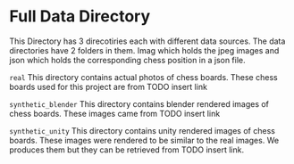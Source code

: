 # Full Data Directory
This Directory has 3 direcotiries each with different data sources. The data directories have 2 folders in them. Imag which holds the jpeg images and json which holds the corresponding chess position in a json file.

`real` This directory contains actual photos of chess boards. These chess boards used for this project are from TODO insert link

`synthetic_blender` This directory contains blender rendered images of chess boards. These images came from TODO insert link

 `synthetic_unity` This directory contains unity rendered images of chess boards. These images were rendered to be similar to the real images. We produces them but they can be retrieved from TODO insert link.
